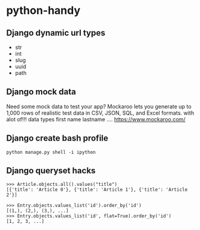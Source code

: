 # python-handy
## Django dynamic url types
- str
- int
- slug
- uuid
- path
## Django mock data
Need some mock data to test your app? Mockaroo lets you generate up to 1,000 rows of realistic test data in CSV, JSON, SQL, and Excel formats.
with alot of!!! data types first name lastname ....
https://www.mockaroo.com/
## Django create bash profile
    python manage.py shell -i ipython
## Django queryset hacks
    >>> Article.objects.all().values("title")
    [{'title': 'Article 0'}, {'title': 'Article 1'}, {'title': 'Article 2'}]
    
    >>> Entry.objects.values_list('id').order_by('id')
    [(1,), (2,), (3,), ...]
    >>> Entry.objects.values_list('id', flat=True).order_by('id')
    [1, 2, 3, ...]
